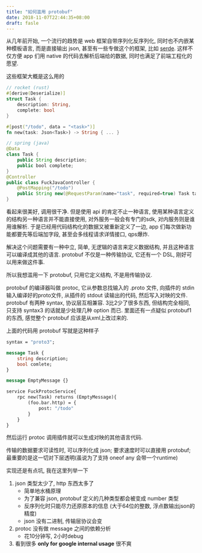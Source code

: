 ```yaml
---
title: "如何滥用 protobuf"
date: 2018-11-07T22:44:35+08:00
draft: fasle
---
```


从几年前开始, 一个流行的趋势是 web 框架自带序列化反序列化, 同时也不内嵌某种模板语言, 而是直接输出 json, 甚至有一些专做这个的框架, 比如 [serde](https://github.com/serde-rs/json). 这样不仅方便 app 们用 native 的代码去解析后端给的数据, 同时也满足了前端工程化的愿望.

这些框架大概是这么用的

```rust
// rocket (rust)
#[derive(Deserialize)]
struct Task {
    description: String,
    complete: bool
}

#[post("/todo", data = "<task>")]
fn new(task: Json<Task>) -> String { ... }
```

```java
// spring (java)
@Data
class Task {
    public String description;
    public bool complete;
}
@Controller
public class FuckJavaController {
    @PostMapping("/todo")
    public String new(@RequestParam(name="task", required=true) Task task) { ... }
}
```

看起来很美好, 调用很干净. 但是使用 api 的肯定不止一种语言, 使用某种语言定义的结构另一种语言并不能直接使用, 对外服务一般会有专门的sdk, 对内服务则是谁用谁解析. 于是已经用代码结构化的数据又被重新定义了一边, app 们每次做新功能都要先等后端加字段, 甚至会多线程请求详情接口, qps爆炸.

解决这个问题需要有一种中立, 简单, 无逻辑的语言来定义数据结构, 并且这种语言可以编译成其他的语言. protobuf 不仅是一种传输协议, 它还有一个 DSL, 刚好可以用来做这件事.

所以我想滥用一下 protobuf, 只用它定义结构, 不是用传输协议.

protobuf 的编译器叫做 protoc, 它从参数总找输入的 .proto 文件, 向插件的 stdin 输入编译好的proto文件, 从插件的 stdout 读输出的代码, 然后写入对映的文件. protobuf 有两种 syntax, 协议层互相兼容. 3比2少了很多东西, 但结构完全相同, 只支持 syntax3 的话就是少处理几种 option 而已. 里面还有一点疑似 protobuf1 的东西, 感觉整个 protobuf 应该是从xml上改过来的.


上面的代码用 protobuf 写就是这种样子

```proto
syntax = "proto3";

message Task {
    string description;
    bool comlete;
}

message EmptyMessage {}

service FuckProtocService{
    rpc new(Task) returns (EmptyMessage){
        (foo.bar.http) = {
            post: "/todo"
        }
    }
}
```

然后运行 protoc 调用插件就可以生成对映的其他语言代码.

传输的数据要求可读性时, 可以序列化成 json; 要求速度时可以直接用 protobuf; 最重要的是这一切对下层透明(虽说为了支持 oneof any 会带一个runtime)

实现还是有点坑, 我在这里列举一下

1. json 类型太少了, http 东西太多了
    - 简单地水桶原理
    - 为了兼容 json, protobuf 定义的几种类型都会被变成 number 类型
    - 反序列化时只能尽力还原原本的信息 (大于64位的整数, 浮点数输出json的精度)
    - json 没有二进制, 传输层协议会变
1. protoc 没有做 message 之间的依赖分析
    - 花10分钟写, 2小时debug
1. 看到很多 **only for google internal usage** 很不爽
